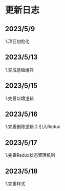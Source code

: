 # 更新日志

## 2023/5/9

1.项目初始化

## 2023/5/13

1.完成基础组件

## 2023/5/15

1.完善新增逻辑

## 2023/5/16

1.完善删除逻辑
2.引入Redux

## 2023/5/17

1.完善Redux状态管理机制

## 2023/5/18

1.完善样式
